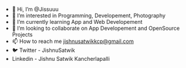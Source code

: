 - 👋 Hi, I’m @Jissuuu
- 👀 I’m interested in Programming, Developement, Photography
- 🌱 I’m currently learning App and Web Developement
- 💞️ I’m looking to collaborate on App Developement and OpenSource Projects
- 📫 How to reach me jishnusatwikkcp@gmail.com
- 🐦 Twitter - JishnuSatwik
- Linkedin - Jishnu Satwik Kancherlapalli
